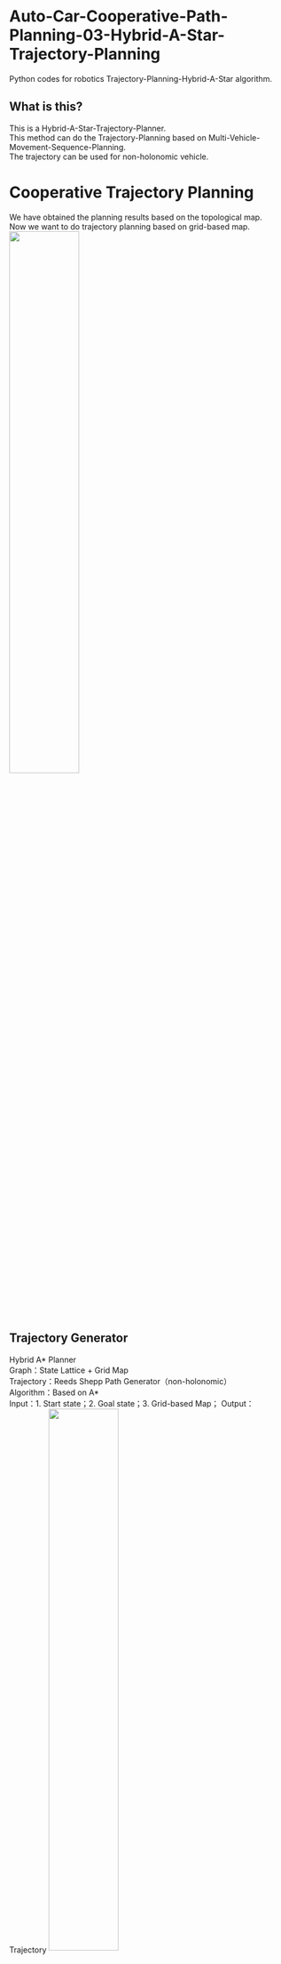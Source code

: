 # Auto-Car-Cooperative-Path-Planning-03-Hybrid-A-Star-Trajectory-Planning
Python codes for robotics Trajectory-Planning-Hybrid-A-Star algorithm.
## What is this?
This is a Hybrid-A-Star-Trajectory-Planner. <br>
This method can do the Trajectory-Planning based on Multi-Vehicle-Movement-Sequence-Planning.<br>
The trajectory can be used for non-holonomic vehicle.<br>
# Cooperative Trajectory Planning
We have obtained the planning results based on the topological map.<br>
Now we want to do trajectory planning based on grid-based map.<br>
<img src="https://github.com/ChenBohan/Robotics-Trajectory-Planning-Hybrid-A-Star/blob/master/pic/multi-vehicle%20trajectory.png" width = "50%" height = "50%" div align=center />

## Trajectory Generator 
Hybrid A* Planner<br>
Graph：State Lattice + Grid Map<br>
Trajectory：Reeds Shepp Path Generator（non-holonomic）<br>
Algorithm：Based on A*<br>
Input：1. Start state；2. Goal state；3. Grid-based Map；
Output：Trajectory
<img src="https://github.com/ChenBohan/Robotics-Trajectory-Planning-Hybrid-A-Star/blob/master/pic/planner.png" width = "50%" height = "50%" div align=center />

## State Lattice
State Lattice uses the model predictive trajectory generator to solve boundary problem.<br>
<img src="https://github.com/AtsushiSakai/PythonRobotics/raw/master/PathPlanning/ModelPredictiveTrajectoryGenerator/lookuptable.png?raw=True" width = "50%" height = "50%" div align=center />

Ref:<br>
[Optimal rough terrain trajectory generation for wheeled mobile robots](https://www.ri.cmu.edu/pub_files/pub1/thrun_sebastian_1996_1/thrun_sebastian_1996_1.pdf "Learning metric-topological maps for indoor mobile robot navigation")
[State Space Sampling of Feasible Motions for High-Performance Mobile Robot Navigation in Complex Environments](http://www.frc.ri.cmu.edu/~alonzo/pubs/papers/JFR_08_SS_Sampling.pdf)

## Reeds Shepp Path
Ref:<br>
[Practical Search Techniques in Path Planning for Autonomous Driving](https://ai.stanford.edu/~ddolgov/papers/dolgov_gpp_stair08.pdf)






